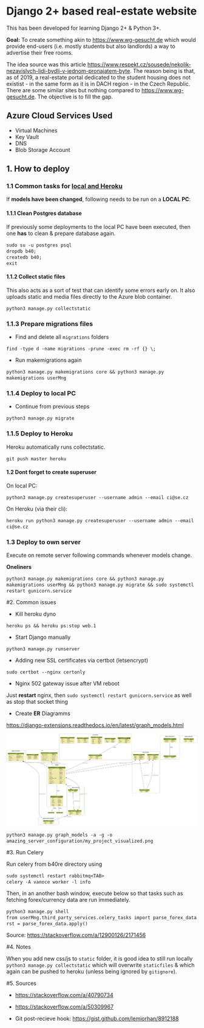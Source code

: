 # Django 2+ based real-estate website

This has been developed for learning Django 2+ & Python 3+. 

**Goal:** To create something akin to <https://www.wg-gesucht.de> which would provide end-users (i.e. mostly students but also landlords) a way to advertise their free rooms.

The idea source was this article <https://www.respekt.cz/sousede/nekolik-nezavislych-lidi-bydli-v-jednom-pronajatem-byte>. 
The reason being is that, as of 2019, a real-estate portal dedicated to the student housing does not existist - in the same form as it is in DACH region - in the Czech Republic. There are some similar sites but nothing compared to <https://www.wg-gesucht.de>. The objective is to fill the gap. 


## Azure Cloud Services Used

- Virtual Machines
- Key Vault
- DNS
- Blob Storage Account

## 1. How to deploy

### 1.1 Common tasks for <u>local and Heroku</u>

If **models have been changed**, following needs to be run on a **LOCAL PC**:

#### 1.1.1 Clean Postgres database 

If previously some deployments to the local PC have been executed, then one **has** to clean & prepare database again. 

```
sudo su -u postgres psql
dropdb b40;
createdb b40;
exit
```

#### 1.1.2 Collect static files

This also acts as a sort of test that can identify some errors early on. It also uploads static and media files directly to the Azure blob container.

```
python3 manage.py collectstatic
```

### 1.1.3 Prepare migrations files

- Find and delete all `migrations` folders

```
find -type d -name migrations -prune -exec rm -rf {} \;
```

- Run makemigrations again

```
python3 manage.py makemigrations core && python3 manage.py makemigrations userMng
```

### 1.1.4 Deploy to local PC

- Continue from previous steps

```
python3 manage.py migrate
```

### 1.1.5 Deploy to Heroku

Heroku automatically runs collectstatic.

```
git push master heroku
```

#### 1.2 Dont forget to create superuser

On local PC:
```
python3 manage.py createsuperuser --username admin --email ci@se.cz
```

On Heroku (via their cli):
```
heroku run python3 manage.py createsuperuser --username admin --email ci@se.cz
```

### 1.3 Deploy to own server

Execute on remote server following commands whenever models change.

**Oneliners**

```
python3 manage.py makemigrations core && python3 manage.py makemigrations userMng && python3 manage.py migrate && sudo systemctl restart gunicorn.service 
```

#2. Common issues

- Kill heroku dyno

```
heroku ps && heroku ps:stop web.1
```

- Start Django manually

```
python3 manage.py runserver
```

- Adding new SSL certificates via certbot (letsencrypt)

```
sudo certbot --nginx certonly
```

- Nginx 502 gateway issue after VM reboot

Just **restart** nginx, then `sudo systemctl restart gunicorn.service` as well as stop that socket thing

- Create **ER** Diagramms

<https://django-extensions.readthedocs.io/en/latest/graph_models.html>

![amazing_server_configuration/my_project_visualized.png](amazing_server_configuration/my_project_visualized.png)

```
python3 manage.py graph_models -a -g -o amazing_server_configuration/my_project_visualized.png
```

#3. Run Celery

Run celery from b40re directory using

```
sudo systemctl restart rabbitmq<TAB>
celery -A vanoce worker -l info
```

Then, in an another bash window, execute below so that tasks such as fetching forex/currency data are run immediately.

```
python3 manage.py shell
from userMng.third_party_services.celery_tasks import parse_forex_data
rst = parse_forex_data.apply()
```

Source: <https://stackoverflow.com/a/12900126/2171456>

#4. Notes

When you add new css/js to `static` folder, it is good idea to still run locally `python3 manage.py collectstatic` which will overwrite `staticfiles` & which again can be pushed to heroku (unless being ignored by `gitignore`). 

#5. Sources

- <https://stackoverflow.com/a/40790734>

- <https://stackoverflow.com/a/50309967>

- Git post-recieve hook: <https://gist.github.com/lemiorhan/8912188>




